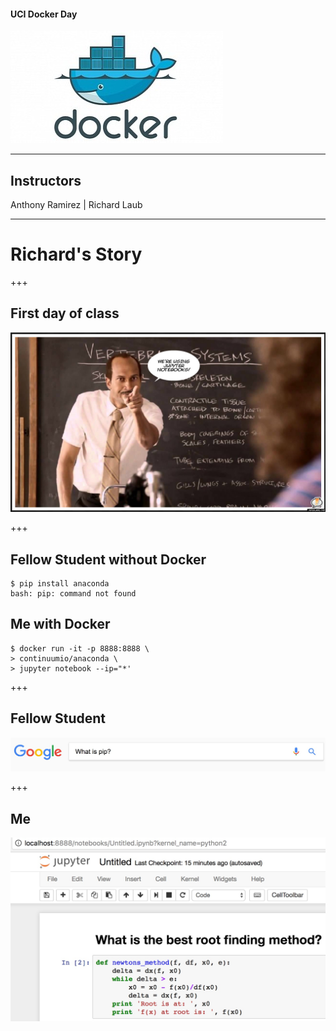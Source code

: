 #### UCI Docker Day

![docker](assets/docker.jpg)

---

## Instructors

Anthony Ramirez | Richard Laub

---

# Richard's Story

+++

## First day of class

![teacher](assets/teacher.jpg)

+++

## Fellow Student without Docker
```
$ pip install anaconda
bash: pip: command not found
```

## Me with Docker

```
$ docker run -it -p 8888:8888 \
> continuumio/anaconda \
> jupyter notebook --ip="*'
```

+++

## Fellow Student
![pip](assets/pip.jpg)

+++

## Me
![jupyter](assets/jupyter.jpg)
